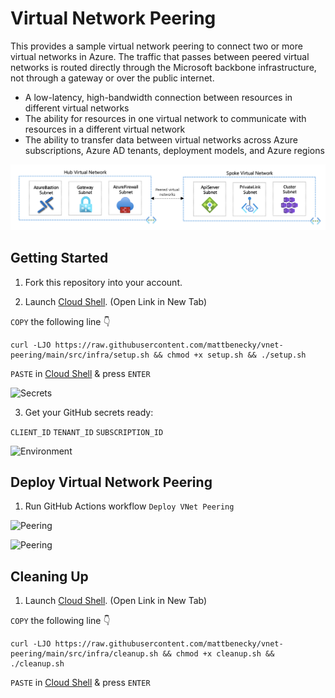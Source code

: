 # Virtual Network Peering

This provides a sample virtual network peering to connect two or more virtual networks in Azure. The traffic that passes between peered virtual networks is routed directly through the Microsoft backbone infrastructure, not through a gateway or over the public internet.

- A low-latency, high-bandwidth connection between resources in different virtual networks
- The ability for resources in one virtual network to communicate with resources in a different virtual network
- The ability to transfer data between virtual networks across Azure subscriptions, Azure AD tenants, deployment models, and Azure regions

![Diagram](docs/images/diagram.png)

## Getting Started

1. Fork this repository into your account.

2. Launch [Cloud Shell](https://shell.azure.com/bash). (Open Link in New Tab)

```COPY``` the following line 👇
```
curl -LJO https://raw.githubusercontent.com/mattbenecky/vnet-peering/main/src/infra/setup.sh && chmod +x setup.sh && ./setup.sh
```
```PASTE``` in [Cloud Shell](https://shell.azure.com/bash) & press ```ENTER```

![Secrets](docs/images/secrets.png)

3. Get your GitHub secrets ready:

```CLIENT_ID```
```TENANT_ID```
```SUBSCRIPTION_ID```

![Environment](docs/images/environment.png)

## Deploy Virtual Network Peering

1. Run GitHub Actions workflow ```Deploy VNet Peering```

![Peering](docs/images/hub.png)

![Peering](docs/images/spoke.png)

## Cleaning Up

1. Launch [Cloud Shell](https://shell.azure.com/bash). (Open Link in New Tab)

```COPY``` the following line 👇
```
curl -LJO https://raw.githubusercontent.com/mattbenecky/vnet-peering/main/src/infra/cleanup.sh && chmod +x cleanup.sh && ./cleanup.sh
```
```PASTE``` in [Cloud Shell](https://shell.azure.com/bash) & press ```ENTER```

